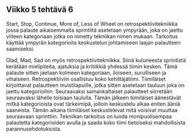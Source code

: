 ## Viikko 5 tehtävä 6

Start, Stop, Continue, More of, Less of Wheel on retrospektiivitekniikka jossa palaute aikaisemmalta sprintiltä asetetaan ympyrään, joka on jaettu viiteen kategoriaan jotka on nimetty tekniikan nimen mukaan. Tarkoitus käyttää ympyrän kategorioita keskustelun johtamiseen laajan palautteen saamiseksi.

Glad, Mad, Sad on myös retrospektiivitekniikka. Siinä kuluneesta sprintistä kerätään mielipiteita, ajatuksia ja kritiikkiä yhdessä tiimin kesken. Tämä palaute sitten jaetaan kolmeen kategoriaan, iloiseen, surulliseen ja vihaiseen. Retrospektiiviin osallistuu koko kehittäjätiimi. Tiimiläiset kirjoittavat palautteen muistilapuille, jotka sitten asetetaan tauluun joka on jaettu kategorioihin. Seuraavaksi samankaltaiset palautteet siirretään seuraavaksi lähelle toisiaan taululla. Tämän jälkeen tiimiläiset äänestävät mitkä kategorioista ovat tärkeimipä, jolloin keskustelu alkaa eniten ääniä saaneista. Tämän aikana tiimiläiset keskustelevat mitä voisivat muuttaa seuraavaan sprinttiin. Tekniikan tarkoitus on luoda monipuolisempaa palautetta kategorioiden avulla ja saada koko tiimi tietoiseksi mahdollisista parannusehdotuksista. 